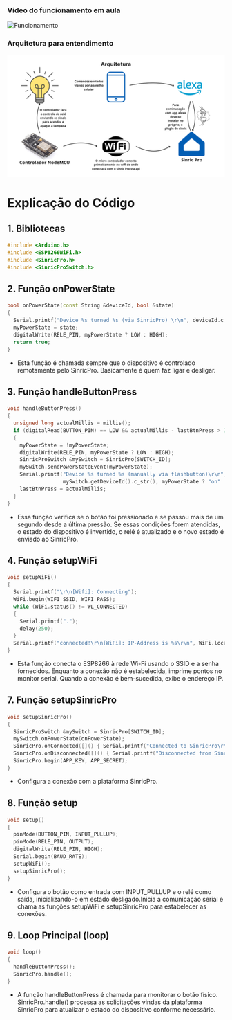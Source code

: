### Video do funcionamento em aula
![Funcionamento](/CONEXAO_ALEXA/gravacaoConexaoAlexa.gif)

### Arquitetura para entendimento
![Arquitetura](/CONEXAO_ALEXA/Arquitetura.png)

# Explicação do Código
## 1. Bibliotecas

```cpp
#include <Arduino.h>
#include <ESP8266WiFi.h>
#include <SinricPro.h>
#include <SinricProSwitch.h>
```

## 2. Função onPowerState

```cpp
bool onPowerState(const String &deviceId, bool &state)
{
  Serial.printf("Device %s turned %s (via SinricPro) \r\n", deviceId.c_str(), state ? "on" : "off");
  myPowerState = state;
  digitalWrite(RELE_PIN, myPowerState ? LOW : HIGH);
  return true;
}
```
- Esta função é chamada sempre que o dispositivo é controlado remotamente pelo SinricPro. Basicamente é quem faz ligar e desligar.

## 3. Função handleButtonPress

```cpp
void handleButtonPress()
{
  unsigned long actualMillis = millis();
  if (digitalRead(BUTTON_PIN) == LOW && actualMillis - lastBtnPress > 1000)
  {
    myPowerState = !myPowerState;
    digitalWrite(RELE_PIN, myPowerState ? LOW : HIGH);
    SinricProSwitch &mySwitch = SinricPro[SWITCH_ID];
    mySwitch.sendPowerStateEvent(myPowerState);
    Serial.printf("Device %s turned %s (manually via flashbutton)\r\n",
                  mySwitch.getDeviceId().c_str(), myPowerState ? "on" : "off");
    lastBtnPress = actualMillis;
  }
}
```
- Essa função verifica se o botão foi pressionado e se passou mais de um segundo desde a última pressão.
Se essas condições forem atendidas, o estado do dispositivo é invertido, o relé é atualizado e o novo estado é enviado ao SinricPro.

## 4. Função setupWiFi

```cpp
void setupWiFi()
{
  Serial.printf("\r\n[Wifi]: Connecting");
  WiFi.begin(WIFI_SSID, WIFI_PASS);
  while (WiFi.status() != WL_CONNECTED)
  {
    Serial.printf(".");
    delay(250);
  }
  Serial.printf("connected!\r\n[WiFi]: IP-Address is %s\r\n", WiFi.localIP().toString().c_str());
}
```
- Esta função conecta o ESP8266 à rede Wi-Fi usando o SSID e a senha fornecidos.
Enquanto a conexão não é estabelecida, imprime pontos no monitor serial. Quando a conexão é bem-sucedida, exibe o endereço IP.

## 7. Função setupSinricPro

```cpp
void setupSinricPro()
{
  SinricProSwitch &mySwitch = SinricPro[SWITCH_ID];
  mySwitch.onPowerState(onPowerState);
  SinricPro.onConnected([]() { Serial.printf("Connected to SinricPro\r\n"); });
  SinricPro.onDisconnected([]() { Serial.printf("Disconnected from SinricPro\r\n"); });
  SinricPro.begin(APP_KEY, APP_SECRET);
}
```
- Configura a conexão com a plataforma SinricPro.

## 8. Função setup
```cpp
void setup()
{
  pinMode(BUTTON_PIN, INPUT_PULLUP);
  pinMode(RELE_PIN, OUTPUT);
  digitalWrite(RELE_PIN, HIGH);
  Serial.begin(BAUD_RATE);
  setupWiFi();
  setupSinricPro();
}
```
- Configura o botão como entrada com INPUT_PULLUP e o relé como saída, inicializando-o em estado desligado.Inicia a comunicação serial e chama as funções setupWiFi e setupSinricPro para estabelecer as conexões.

## 9. Loop Principal (loop)
```cpp
void loop()
{
  handleButtonPress();
  SinricPro.handle();
}
```
- A função handleButtonPress é chamada para monitorar o botão físico. SinricPro.handle() processa as solicitações vindas da plataforma SinricPro para atualizar o estado do dispositivo conforme necessário.
